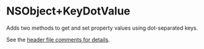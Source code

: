 NSObject+KeyDotValue
====================

Adds two methods to get and set property values using dot-separated keys.

See the [header file comments for details](blob/master/NSObject%2BKeyDotValue.h).
